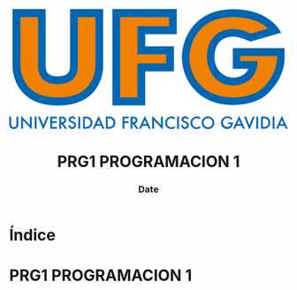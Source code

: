 <!-- title: PRG1 PROGRAMACION 1 -->

<link rel="stylesheet" href="../../static/style.css">

<script defer src="../../static/script.js"></script>

<header>

<img src="../../static/logo.png">

# PRG1 PROGRAMACION 1 <!-- omit in toc -->

### Date <!-- omit in toc -->

</header>

<toc>

# Índice <!-- omit in toc -->

</toc>

# PRG1 PROGRAMACION 1

